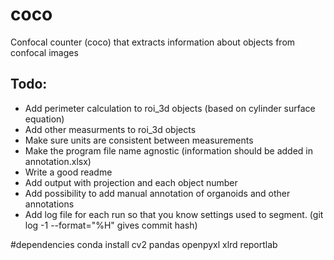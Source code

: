 # coco
Confocal counter (coco) that extracts information about objects from confocal images

## Todo: 
- Add perimeter calculation to roi_3d objects (based on cylinder surface equation)
- Add other measurments to roi_3d objects
- Make sure units are consistent between measurements
- Make the program file name agnostic (information should be added in annotation.xlsx)
- Write a good readme
- Add output with projection and each object number
- Add possibility to add manual annotation of organoids and other annotations
- Add log file for each run so that you know settings used to segment. (git log -1 --format="%H" gives commit hash)


#dependencies
conda install cv2 pandas openpyxl xlrd reportlab
